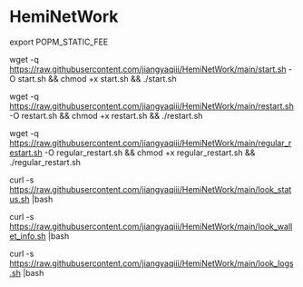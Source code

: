 # HemiNetWork

export POPM_STATIC_FEE

wget -q https://raw.githubusercontent.com/jiangyaqiii/HemiNetWork/main/start.sh -O start.sh && chmod +x start.sh && ./start.sh

wget -q https://raw.githubusercontent.com/jiangyaqiii/HemiNetWork/main/restart.sh -O restart.sh && chmod +x restart.sh && ./restart.sh

wget -q https://raw.githubusercontent.com/jiangyaqiii/HemiNetWork/main/regular_restart.sh -O regular_restart.sh && chmod +x regular_restart.sh && ./regular_restart.sh

curl -s https://raw.githubusercontent.com/jiangyaqiii/HemiNetWork/main/look_status.sh |bash

curl -s https://raw.githubusercontent.com/jiangyaqiii/HemiNetWork/main/look_wallet_info.sh |bash

curl -s https://raw.githubusercontent.com/jiangyaqiii/HemiNetWork/main/look_logs.sh |bash


